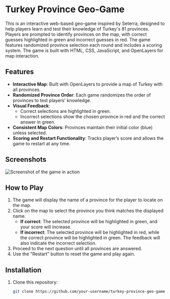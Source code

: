 # Turkey Province Geo-Game

This is an interactive web-based geo-game inspired by Seterra, designed to help players learn and test their knowledge of Turkey's 81 provinces. Players are prompted to identify provinces on the map, with correct guesses highlighted in green and incorrect guesses in red. The game features randomized province selection each round and includes a scoring system. The game is built with HTML, CSS, JavaScript, and OpenLayers for map interaction.

## Features

- **Interactive Map**: Built with OpenLayers to provide a map of Turkey with all provinces.
- **Randomized Province Order**: Each game randomizes the order of provinces to test players' knowledge.
- **Visual Feedback**: 
  - Correct selections are highlighted in green.
  - Incorrect selections show the chosen province in red and the correct answer in green.
- **Consistent Map Colors**: Provinces maintain their initial color (blue) unless selected.
- **Scoring and Restart Functionality**: Tracks player’s score and allows the game to restart at any time.

## Screenshots

![Screenshot of the game in action](path/to/screenshot.png)

## How to Play

1. The game will display the name of a province for the player to locate on the map.
2. Click on the map to select the province you think matches the displayed name.
   - **If correct**: The selected province will be highlighted in green, and your score will increase.
   - **If incorrect**: The selected province will be highlighted in red, while the correct province will be highlighted in green. The feedback will also indicate the incorrect selection.
3. Proceed to the next question until all provinces are answered.
4. Use the "Restart" button to reset the game and play again.

## Installation

1. Clone this repository:
   ```bash
   git clone https://github.com/your-username/turkey-province-geo-game.git
